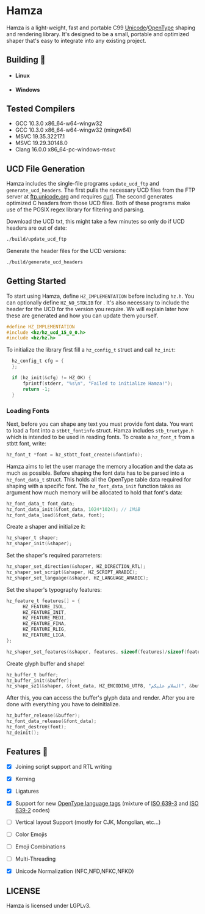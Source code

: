 # Hamza

Hamza is a light-weight, fast and portable C99 [Unicode](https://www.unicode.org)/[OpenType](https://docs.microsoft.com/en-us/typography/opentype/spec) shaping and rendering library. It's designed to be a small, 
portable and optimized shaper that's easy to integrate into any existing project.

## Building 🚀
  - #### Linux
  - #### Windows

## Tested Compilers
  - GCC 10.3.0 x86_64-w64-wingw32
  - GCC 10.3.0 x86_64-w64-wingw32 (mingw64)
  - MSVC 19.35.32217.1
  - MSVC 19.29.30148.0
  - Clang 16.0.0 x86_64-pc-windows-msvc

## UCD File Generation
Hamza includes the single-file programs `update_ucd_ftp` and `generate_ucd_headers`. The first pulls the necessary UCD files from the FTP server at [ftp.unicode.org]() and requires [curl](https://github.com/curl/curl). The second generates optimized C headers from those UCD files. Both of these programs make use of the POSIX regex library for filtering and parsing. 

Download the UCD txt, this might take a few minutes so only do if UCD headers are out of date:
```sh
./build/update_ucd_ftp
```
Generate the header files for the UCD versions:
```sh
./build/generate_ucd_headers
```

## Getting Started 
To start using Hamza, define `HZ_IMPLEMENTATION` before including `hz.h`. You can optionally define `HZ_NO_STDLIB` for . It's also necessary to include the header for the UCD for the version you require.
We will explain later how these are generated and how you can update them yourself. 
```c
#define HZ_IMPLEMENTATION
#include <hz/hz_ucd_15_0_0.h>
#include <hz/hz.h>
```

To initialize the library first fill a `hz_config_t` struct and call `hz_init`:
```c
  hz_config_t cfg = {
  };

  if (hz_init(&cfg) != HZ_OK) {
      fprintf(stderr, "%s\n", "Failed to initialize Hamza!");
      return -1;
  }
```

  ### Loading Fonts
  Next, before you can shape any text you must provide font data. You want to load a font into a `stbtt_fontinfo` struct. Hamza includes `stb_truetype.h` which is intended to be used in reading fonts. To create a `hz_font_t` from a stbtt font, write:
  ```c
  hz_font_t *font = hz_stbtt_font_create(&fontinfo);
  ```

Hamza aims to let the user manage the memory allocation and the data as much as possible. Before shaping the font data has to be parsed into a `hz_font_data_t` struct. This holds all the OpenType table data required for shaping with a specific font. The `hz_font_data_init` function takes as argument how much memory will be allocated to hold that font's data:
```c
hz_font_data_t font_data;
hz_font_data_init(&font_data, 1024*1024); // 1MiB
hz_font_data_load(&font_data, font);
```
Create a shaper and initialize it:
```c
hz_shaper_t shaper;
hz_shaper_init(&shaper);
```
Set the shaper's required parameters:
```c
hz_shaper_set_direction(&shaper, HZ_DIRECTION_RTL);
hz_shaper_set_script(&shaper, HZ_SCRIPT_ARABIC);
hz_shaper_set_language(&shaper, HZ_LANGUAGE_ARABIC);
```
Set the shaper's typography features:
```c
hz_feature_t features[] = {
      HZ_FEATURE_ISOL,
      HZ_FEATURE_INIT,
      HZ_FEATURE_MEDI,
      HZ_FEATURE_FINA,
      HZ_FEATURE_RLIG,
      HZ_FEATURE_LIGA,
};

hz_shaper_set_features(&shaper, features, sizeof(features)/sizeof(features[0]));
```
Create glyph buffer and shape!
```c
hz_buffer_t buffer;
hz_buffer_init(&buffer);
hz_shape_sz1(&shaper, &font_data, HZ_ENCODING_UTF8, "السلام عليكم", &buffer);
```
After this, you can access the buffer's glyph data and render. After you are done with everything you have to deinitialize.
```c
hz_buffer_release(&buffer);
hz_font_data_release(&font_data);
hz_font_destroy(font);
hz_deinit();
```

  ## Features 📃
- [x] Joining script support and RTL writing
- [x] Kerning
- [x] Ligatures
- [x] Support for new [OpenType language tags](https://docs.microsoft.com/en-us/typography/opentype/spec/languagetags) (mixture of [ISO 639-3](https://iso639-3.sil.org/) and [ISO 639-2](https://www.loc.gov/standards/iso639-2/php/code_list.php) codes)
- [ ] Vertical layout Support (mostly for CJK, Mongolian, etc...)
- [ ] Color Emojis
- [ ] Emoji Combinations
- [ ] Multi-Threading
- [x] Unicode Normalization (NFC,NFD,NFKC,NFKD)


## LICENSE
Hamza is licensed under LGPLv3.
